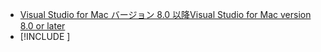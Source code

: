 * [<span data-ttu-id="cf161-101">Visual Studio for Mac バージョン 8.0 以降</span><span class="sxs-lookup"><span data-stu-id="cf161-101">Visual Studio for Mac version 8.0 or later</span></span>](https://visualstudio.microsoft.com/vs/mac/)
* [!INCLUDE [](~/includes/3.0-SDK.md)]
